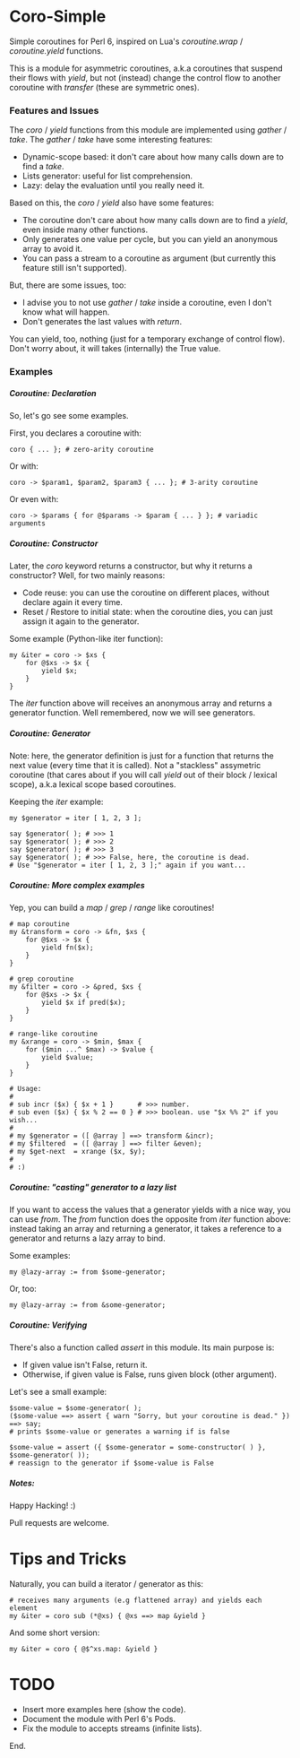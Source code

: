 Coro-Simple
===========

Simple coroutines for Perl 6, inspired on Lua's *coroutine.wrap* / *coroutine.yield* functions.

This is a module for asymmetric coroutines, a.k.a coroutines that suspend their flows
with *yield*, but not (instead) change the control flow to another coroutine with *transfer* (these
are symmetric ones).





### Features and Issues ###

The *coro* / *yield* functions from this module are implemented using *gather* / *take*.
The *gather* / *take* have some interesting features:

* Dynamic-scope based: it don't care about how many calls down are to find a *take*.
* Lists generator: useful for list comprehension.
* Lazy: delay the evaluation until you really need it.


Based on this, the *coro* / *yield* also have some features:

* The coroutine don't care about how many calls down are to find a *yield*, even inside many other functions.
* Only generates one value per cycle, but you can yield an anonymous array to avoid it.
* You can pass a stream to a coroutine as argument (but currently this feature still isn't supported).


But, there are some issues, too:

* I advise you to not use *gather* / *take* inside a coroutine, even I don't know what will happen.
* Don't generates the last values with *return*.


You can yield, too, nothing (just for a temporary exchange of control flow). Don't worry about,
it will takes (internally) the True value.





### Examples ###

##### Coroutine: Declaration #####

So, let's go see some examples.

First, you declares a coroutine with:

```perl6
coro { ... }; # zero-arity coroutine
```

Or with:

```perl6
coro -> $param1, $param2, $param3 { ... }; # 3-arity coroutine
```

Or even with:

```perl6
coro -> $params { for @$params -> $param { ... } }; # variadic arguments
```


##### Coroutine: Constructor #####

Later, the *coro* keyword returns a constructor, but why it returns a constructor?
Well, for two mainly reasons:

* Code reuse: you can use the coroutine on different places, without declare again it every time.
* Reset / Restore to initial state: when the coroutine dies, you can just assign it again to the generator.

Some example (Python-like iter function):

```perl6
my &iter = coro -> $xs {
    for @$xs -> $x {
        yield $x;
    }
}
```

The *iter* function above will receives an anonymous array and returns a generator function. Well remembered,
now we will see generators.





##### Coroutine: Generator #####

Note: here, the generator definition is just for a function that returns the next value (every time that it is called).
Not a "stackless" assymetric coroutine (that cares about if you will call *yield* out of their block / lexical scope),
a.k.a lexical scope based coroutines.

Keeping the *iter* example:

```perl6
my $generator = iter [ 1, 2, 3 ];

say $generator( ); # >>> 1
say $generator( ); # >>> 2
say $generator( ); # >>> 3
say $generator( ); # >>> False, here, the coroutine is dead.
# Use "$generator = iter [ 1, 2, 3 ];" again if you want...
```





##### Coroutine: More complex examples #####

Yep, you can build a *map* / *grep* / *range* like coroutines!

```perl6
# map coroutine
my &transform = coro -> &fn, $xs {
    for @$xs -> $x {
        yield fn($x);
    }
}

# grep coroutine
my &filter = coro -> &pred, $xs {
    for @$xs -> $x {
        yield $x if pred($x);
    }
}

# range-like coroutine
my &xrange = coro -> $min, $max {
    for ($min ...^ $max) -> $value {
        yield $value;
    }
}

# Usage:
#
# sub incr ($x) { $x + 1 }      # >>> number.
# sub even ($x) { $x % 2 == 0 } # >>> boolean. use "$x %% 2" if you wish...
#
# my $generator = ([ @array ] ==> transform &incr);
# my $filtered  = ([ @array ] ==> filter &even);
# my $get-next  = xrange ($x, $y);
#
# :)
```





##### Coroutine: "casting" generator to a lazy list #####

If you want to access the values that a generator yields with a nice way, you can use *from*.
The *from* function does the opposite from *iter* function above: instead taking an array and returning a
generator, it takes a reference to a generator and returns a lazy array to bind.

Some examples:

```perl6
my @lazy-array := from $some-generator;
```

Or, too:

```perl6
my @lazy-array := from &some-generator;
```





##### Coroutine: Verifying #####

There's also a function called *assert* in this module. Its main purpose is:

* If given value isn't False, return it.
* Otherwise, if given value is False, runs given block (other argument).

Let's see a small example:

```perl6
$some-value = $some-generator( );
($some-value ==> assert { warn "Sorry, but your coroutine is dead." }) ==> say;
# prints $some-value or generates a warning if is false

$some-value = assert ({ $some-generator = some-constructor( ) }, $some-generator( ));
# reassign to the generator if $some-value is False
```






##### Notes: #####

Happy Hacking! :)

Pull requests are welcome.






Tips and Tricks
===============

Naturally, you can build a iterator / generator as this:

```perl6
# receives many arguments (e.g flattened array) and yields each element
my &iter = coro sub (*@xs) { @xs ==> map &yield }
```

And some short version:
```perl6
my &iter = coro { @$^xs.map: &yield }
```






TODO
====

* Insert more examples here (show the code).
* Document the module with Perl 6's Pods.
* Fix the module to accepts streams (infinite lists).






End.